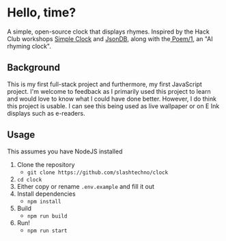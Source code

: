 # Hello, time?  
A simple, open-source clock that displays rhymes. Inspired by the Hack Club workshops [Simple Clock](https://workshops.hackclub.com/simple_clock/) and [JsonDB](https://workshops.hackclub.com/json_db/), along with the[ Poem/1](https://www.kickstarter.com/projects/genmon/poem-1-the-ai-poetry-clock), an "AI rhyming clock".

## Background  
This is my first full-stack project and furthermore, my first JavaScript project. I'm welcome to feedback as I primarily used this project to learn and would love to know what I could have done better. However, I do think this project is usable. I can see this being used as live wallpaper or on E Ink displays such as e-readers.

## Usage  
This assumes you have NodeJS installed  
1. Clone the repository  
    - `git clone https://github.com/slashtechno/clock`  
2. `cd clock`  
3. Either copy or rename `.env.example` and fill it out  
4. Install dependencies  
    - `npm install`  
5. Build  
    - `npm run build`  
6. Run!  
    - `npm run start`  